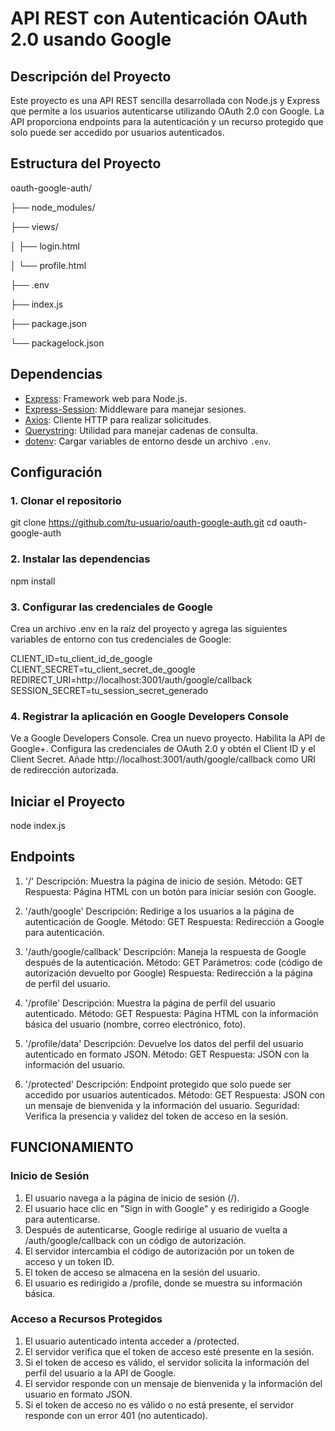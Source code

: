 # API REST con Autenticación OAuth 2.0 usando Google

## Descripción del Proyecto

Este proyecto es una API REST sencilla desarrollada con Node.js y Express que permite a los usuarios autenticarse utilizando OAuth 2.0 con Google. La API proporciona endpoints para la autenticación y un recurso protegido que solo puede ser accedido por usuarios autenticados.

## Estructura del Proyecto

oauth-google-auth/

├── node_modules/

├── views/

│ ├── login.html

│ └── profile.html

├── .env

├── index.js

├── package.json

└── packagelock.json




## Dependencias

- [Express](https://www.npmjs.com/package/express): Framework web para Node.js.
- [Express-Session](https://www.npmjs.com/package/express-session): Middleware para manejar sesiones.
- [Axios](https://www.npmjs.com/package/axios): Cliente HTTP para realizar solicitudes.
- [Querystring](https://www.npmjs.com/package/querystring): Utilidad para manejar cadenas de consulta.
- [dotenv](https://www.npmjs.com/package/dotenv): Cargar variables de entorno desde un archivo `.env`.

## Configuración

### 1. Clonar el repositorio

git clone https://github.com/tu-usuario/oauth-google-auth.git
cd oauth-google-auth

### 2. Instalar las dependencias
npm install


### 3. Configurar las credenciales de Google

Crea un archivo .env en la raíz del proyecto y agrega las siguientes variables de entorno con tus credenciales de Google:

CLIENT_ID=tu_client_id_de_google
CLIENT_SECRET=tu_client_secret_de_google
REDIRECT_URI=http://localhost:3001/auth/google/callback
SESSION_SECRET=tu_session_secret_generado

### 4. Registrar la aplicación en Google Developers Console

Ve a Google Developers Console.
Crea un nuevo proyecto.
Habilita la API de Google+.
Configura las credenciales de OAuth 2.0 y obtén el Client ID y el Client Secret.
Añade http://localhost:3001/auth/google/callback como URI de redirección autorizada.

## Iniciar el Proyecto

node index.js


## Endpoints

1. '/'
Descripción: Muestra la página de inicio de sesión.
Método: GET
Respuesta: Página HTML con un botón para iniciar sesión con Google.

2. '/auth/google'
Descripción: Redirige a los usuarios a la página de autenticación de Google.
Método: GET
Respuesta: Redirección a Google para autenticación.

3. '/auth/google/callback'
Descripción: Maneja la respuesta de Google después de la autenticación.
Método: GET
Parámetros: code (código de autorización devuelto por Google)
Respuesta: Redirección a la página de perfil del usuario.

4. '/profile'
Descripción: Muestra la página de perfil del usuario autenticado.
Método: GET
Respuesta: Página HTML con la información básica del usuario (nombre, correo electrónico, foto).

5. '/profile/data'
Descripción: Devuelve los datos del perfil del usuario autenticado en formato JSON.
Método: GET
Respuesta: JSON con la información del usuario.

6. '/protected'
Descripción: Endpoint protegido que solo puede ser accedido por usuarios autenticados.
Método: GET
Respuesta: JSON con un mensaje de bienvenida y la información del usuario.
Seguridad: Verifica la presencia y validez del token de acceso en la sesión.

## FUNCIONAMIENTO

### Inicio de Sesión

1. El usuario navega a la página de inicio de sesión (/).
2. El usuario hace clic en "Sign in with Google" y es redirigido a Google para autenticarse.
3. Después de autenticarse, Google redirige al usuario de vuelta a /auth/google/callback con un código de autorización.
4. El servidor intercambia el código de autorización por un token de acceso y un token ID.
5. El token de acceso se almacena en la sesión del usuario.
6. El usuario es redirigido a /profile, donde se muestra su información básica.

### Acceso a Recursos Protegidos

1. El usuario autenticado intenta acceder a /protected.
2. El servidor verifica que el token de acceso esté presente en la sesión.
3. Si el token de acceso es válido, el servidor solicita la información del perfil del usuario a la API de Google.
4. El servidor responde con un mensaje de bienvenida y la información del usuario en formato JSON.
5. Si el token de acceso no es válido o no está presente, el servidor responde con un error 401 (no autenticado).